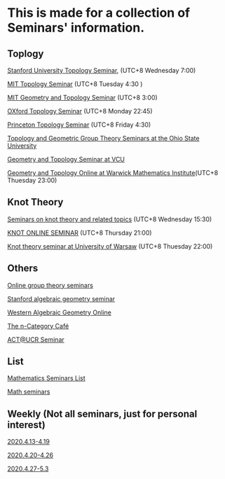 #  This is made for a collection of Seminars' information.

## Toplogy
   [Stanford University Topology Seminar](https://mathematics.stanford.edu/events/topology), (UTC+8 Wednesday 7:00)
   
   [MIT Topology Seminar](https://math.mit.edu/topology/index.html) (UTC+8 Tuesday 4:30 )
   
   [MIT Geometry and Topology Seminar](https://sites.google.com/site/yupanduke/GTseminar) (UTC+8 3:00)
   
   [OXford Topology Seminar](https://www.maths.ox.ac.uk/events/list/700/all) (UTC+8 Monday 22:45)
   
   [Princeton Topology Seminar](https://www.math.princeton.edu/events/seminars/topology-seminar) (UTC+8 Friday 4:30)
   
   [Topology and Geometric Group Theory Seminars at the Ohio State University](https://sites.google.com/view/topoandggt)
   
   [Geometry and Topology Seminar at VCU](https://sites.google.com/vcu.edu/gtmp/home)
   
   [Geometry and Topology Online at Warwick Mathematics Institute](http://homepages.warwick.ac.uk/~masgar/Seminar/current_seminar.html)(UTC+8 Thuesday 23:00)
## Knot Theory
   [Seminars on knot theory and related topics](https://www.ktrt-seminars.com/) (UTC+8 Wednesday 15:30)
   
   [KNOT ONLINE SEMINAR](https://lrobert.perso.math.cnrs.fr/kos.html) (UTC+8 Thursday 21:00)

   [Knot theory seminar at University of Warsaw](https://www.mimuw.edu.pl/~mcboro/knot.html) (UTC+8 Thuesday 22:00)
## Others
   [Online group theory seminars](https://nato.li/grouptheory)
   
   [Stanford algebraic geometry seminar](https://agstanford.com/2020/03/27/the-stanford-algebraic-geometry-seminar-online/)
   
   [Western Algebraic Geometry Online](https://sites.math.washington.edu/~jarod/wagon.html)
   
   [The n-Category Café](https://golem.ph.utexas.edu/category/)
   
   [ACT@UCR Seminar](https://sites.google.com/ucr.edu/actucr/)
## List 
   [Mathematics Seminars List](https://jaume.dedios.cat/math-seminars/)
   
   [Math seminars](https://mathseminars.org/)
   
## Weekly (Not all seminars, just for personal interest)
   [2020.4.13-4.19](https://github.com/JWMath/Seminars/blob/master/2020.4.13-4.19.html)
   
   [2020.4.20-4.26](https://github.com/JWMath/Seminars/blob/master/2020.4.20-4.26.md)
   
   [2020.4.27-5.3](https://github.com/JWMath/Seminars/blob/master/2020.4.27-5.3.md)
